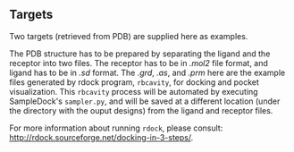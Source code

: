 ## Targets
Two targets (retrieved from PDB) are supplied here as examples. 

The PDB structure has to be prepared by separating the ligand and the receptor into two files. 
The receptor has to be in *.mol2* file format, and ligand has to be in *.sd* format.
The *.grd*, *.as*, and *.prm* here are the example files generated by rdock program, `rbcavity`, for docking and pocket visualization. 
This `rbcavity` process will be automated by executing SampleDock's `sampler.py`, and will be saved at a different location (under the directory with the ouput designs) from the ligand and receptor files. 

For more information about running `rdock`, please consult: http://rdock.sourceforge.net/docking-in-3-steps/.
